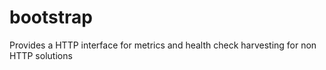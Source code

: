 # bootstrap
Provides a HTTP interface for metrics and health check harvesting for non HTTP solutions
